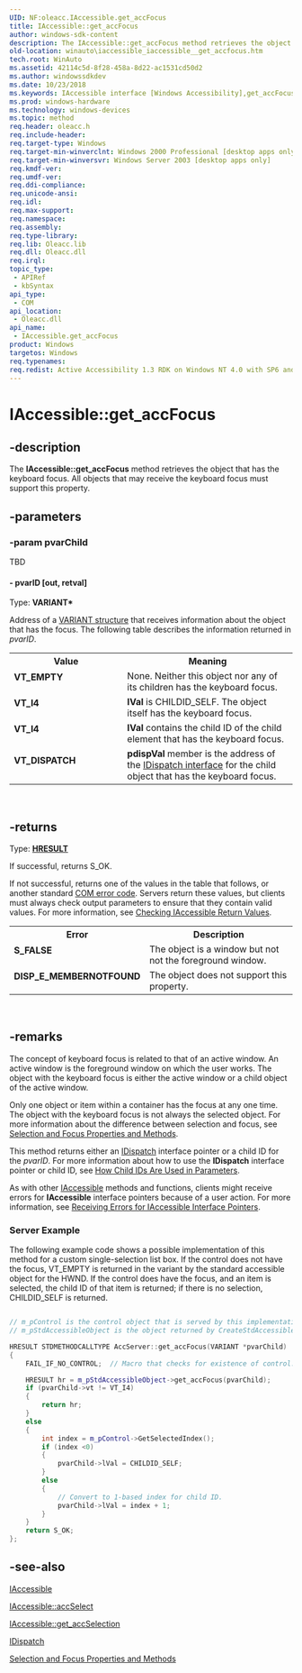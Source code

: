 ```yaml
---
UID: NF:oleacc.IAccessible.get_accFocus
title: IAccessible::get_accFocus
author: windows-sdk-content
description: The IAccessible::get_accFocus method retrieves the object that has the keyboard focus. All objects that may receive the keyboard focus must support this property.
old-location: winauto\iaccessible_iaccessible__get_accfocus.htm
tech.root: WinAuto
ms.assetid: 42114c5d-8f28-458a-8d22-ac1531cd50d2
ms.author: windowssdkdev
ms.date: 10/23/2018
ms.keywords: IAccessible interface [Windows Accessibility],get_accFocus method, IAccessible.get_accFocus, IAccessible::get_accFocus, VT_DISPATCH, VT_EMPTY, VT_I4, _msaa_IAccessible_get_accFocus, get_accFocus, get_accFocus method [Windows Accessibility], get_accFocus method [Windows Accessibility],IAccessible interface, msaa.iaccessible_iaccessible__get_accfocus, oleacc/IAccessible::get_accFocus, winauto.iaccessible_iaccessible__get_accfocus
ms.prod: windows-hardware
ms.technology: windows-devices
ms.topic: method
req.header: oleacc.h
req.include-header: 
req.target-type: Windows
req.target-min-winverclnt: Windows 2000 Professional [desktop apps only]
req.target-min-winversvr: Windows Server 2003 [desktop apps only]
req.kmdf-ver: 
req.umdf-ver: 
req.ddi-compliance: 
req.unicode-ansi: 
req.idl: 
req.max-support: 
req.namespace: 
req.assembly: 
req.type-library: 
req.lib: Oleacc.lib
req.dll: Oleacc.dll
req.irql: 
topic_type:
 - APIRef
 - kbSyntax
api_type:
 - COM
api_location:
 - Oleacc.dll
api_name:
 - IAccessible.get_accFocus
product: Windows
targetos: Windows
req.typenames: 
req.redist: Active Accessibility 1.3 RDK on Windows NT 4.0 with SP6 and later and Windows 95
---
```


# IAccessible::get_accFocus


## -description


The <b>IAccessible::get_accFocus</b> method retrieves the object that has the keyboard focus. All objects that may receive the keyboard focus must support this property.


## -parameters




### -param pvarChild

TBD




#### - pvarID [out, retval]

Type: <b>VARIANT*</b>

Address of a <a href="https://msdn.microsoft.com/774dfac8-e258-4266-b81e-072eb3961fb1">VARIANT structure</a> that receives information about the object that has the focus. The following table describes the information returned in <i>pvarID</i>.

<table>
<tr>
<th>Value</th>
<th>Meaning</th>
</tr>
<tr>
<td width="40%"><a id="VT_EMPTY"></a><a id="vt_empty"></a><dl>
<dt><b>VT_EMPTY</b></dt>
</dl>
</td>
<td width="60%">
None. Neither this object nor any of its children has the keyboard focus.

</td>
</tr>
<tr>
<td width="40%"><a id="VT_I4"></a><a id="vt_i4"></a><dl>
<dt><b>VT_I4</b></dt>
</dl>
</td>
<td width="60%">
<b>lVal</b> is CHILDID_SELF. The object itself has the keyboard focus.

</td>
</tr>
<tr>
<td width="40%"><a id="VT_I4"></a><a id="vt_i4"></a><dl>
<dt><b>VT_I4</b></dt>
</dl>
</td>
<td width="60%">
<b>lVal</b> contains the child ID of the child element that has the keyboard focus.

</td>
</tr>
<tr>
<td width="40%"><a id="VT_DISPATCH"></a><a id="vt_dispatch"></a><dl>
<dt><b>VT_DISPATCH</b></dt>
</dl>
</td>
<td width="60%">
<b>pdispVal</b> member is the address of the <a href="https://msdn.microsoft.com/5a95f002-4fd5-43d3-9b50-7b3f7790300a">IDispatch interface</a> for the child object that has the keyboard focus.

</td>
</tr>
</table>
 


## -returns



Type: <b><a href="https://msdn.microsoft.com/4553cafc-450e-4493-a4d4-cb6e2f274d46">HRESULT</a></b>

If successful, returns S_OK.

If not successful, returns one of the values in the table that follows, or another standard <a href="https://msdn.microsoft.com/e6deca92-42da-41ab-bfdb-75cbce3022bb">COM error code</a>. Servers return these values, but clients must always check output parameters to ensure that they contain valid values. For more information, see <a href="https://msdn.microsoft.com/0def0349-178b-4be5-aa1d-6602dc015981">Checking IAccessible Return Values</a>.

<table>
<tr>
<th>Error</th>
<th>Description</th>
</tr>
<tr>
<td width="40%">
<dl>
<dt><b>S_FALSE</b></dt>
</dl>
</td>
<td width="60%">
The object is a window but not not the foreground window.

</td>
</tr>
<tr>
<td width="40%">
<dl>
<dt><b>DISP_E_MEMBERNOTFOUND</b></dt>
</dl>
</td>
<td width="60%">
The object does not support this property.

</td>
</tr>
</table>
 




## -remarks



The concept of keyboard focus is related to that of an active window. An active window is the foreground window on which the user works. The object with the keyboard focus is either the active window or a child object of the active window.

Only one object or item within a container has the focus at any one time. The object with the keyboard focus is not always the selected object. For more information about the difference between selection and focus, see <a href="https://msdn.microsoft.com/8170fe19-f157-4d7d-8eec-d384e51f1560">Selection and Focus Properties and Methods</a>.

This method returns either an <a href="https://msdn.microsoft.com/5a95f002-4fd5-43d3-9b50-7b3f7790300a">IDispatch</a> interface pointer or a child ID for the <i>pvarID</i>. For more information about how to use the <b>IDispatch</b> interface pointer or child ID, see <a href="https://msdn.microsoft.com/051ec5ba-540c-4ae1-b917-4c229557ca2f">How Child IDs Are Used in Parameters</a>.

As with other <a href="https://msdn.microsoft.com/51e95b01-71e7-435b-85fb-28ee43eb08a7">IAccessible</a> methods and functions, clients might receive errors for <b>IAccessible</b> interface pointers because of a user action. For more information, see <a href="https://msdn.microsoft.com/408bfa47-fda0-4a25-89c1-da41d967ad61">Receiving Errors for IAccessible Interface Pointers</a>.

<h3><a id="Server_Example"></a><a id="server_example"></a><a id="SERVER_EXAMPLE"></a>Server Example</h3>
The following example code shows a possible implementation of this method for a custom single-selection list box. If the control does not have the focus, VT_EMPTY is returned in the variant by the standard accessible object for the HWND. If the control does have the focus, and an item is selected, the child ID of that item is returned; if there is no selection, CHILDID_SELF is returned.


```cpp

// m_pControl is the control object that is served by this implementation. 
// m_pStdAccessibleObject is the object returned by CreateStdAccessibleObject. 

HRESULT STDMETHODCALLTYPE AccServer::get_accFocus(VARIANT *pvarChild)
{
    FAIL_IF_NO_CONTROL;  // Macro that checks for existence of control. 

    HRESULT hr = m_pStdAccessibleObject->get_accFocus(pvarChild);  
    if (pvarChild->vt != VT_I4)
    {
        return hr;
    }
    else
    {
        int index = m_pControl->GetSelectedIndex();
        if (index <0)
        {
            pvarChild->lVal = CHILDID_SELF;
        }
        else
        {
            // Convert to 1-based index for child ID. 
            pvarChild->lVal = index + 1;
        }
    }
    return S_OK;
};


```





## -see-also




<a href="https://msdn.microsoft.com/51e95b01-71e7-435b-85fb-28ee43eb08a7">IAccessible</a>



<a href="https://msdn.microsoft.com/ae55831c-0dfa-4901-b241-27e2cdf1035f">IAccessible::accSelect</a>



<a href="https://msdn.microsoft.com/80df32de-a99f-4a5a-b354-f3e133f3e620">IAccessible::get_accSelection</a>



<a href="https://msdn.microsoft.com/5a95f002-4fd5-43d3-9b50-7b3f7790300a">IDispatch</a>



<a href="https://msdn.microsoft.com/8170fe19-f157-4d7d-8eec-d384e51f1560">Selection and Focus Properties and Methods</a>
 

 

